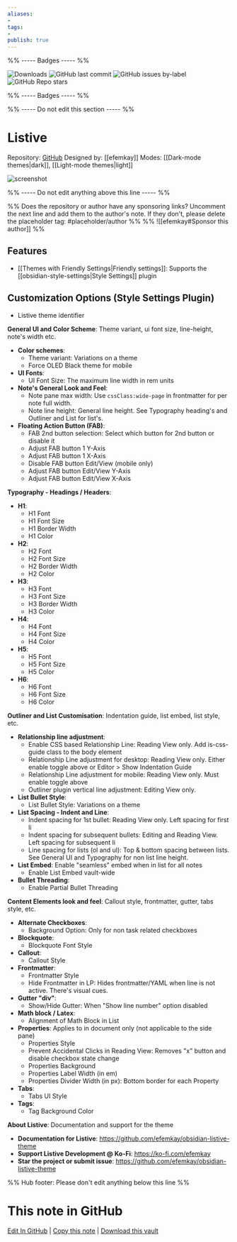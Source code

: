 ```yaml
---
aliases:
- 
tags: 
- 
publish: true
---
```


%% ----- Badges ----- %%

![Downloads](https://img.shields.io/badge/downloads-6950-573E7A?style=for-the-badge&logo=)
![GitHub last commit](https://img.shields.io/github/last-commit/efemkay/obsidian-listive-theme?color=573E7A&label=last%20update&logo=github&style=for-the-badge)
![GitHub issues by-label](https://img.shields.io/github/issues/efemkay/obsidian-listive-theme/help%20wanted?color=573E7A&logo=github&style=for-the-badge) 
![GitHub Repo stars](https://img.shields.io/github/stars/efemkay/obsidian-listive-theme?color=573E7A&logo=github&style=for-the-badge)

%% ----- Badges ----- %%

%% ----- Do not edit this section ----- %%

# Listive

Repository: [GitHub](https://github.com/efemkay/obsidian-listive-theme)
Designed by: [[efemkay]]
Modes: [[Dark-mode themes|dark]], [[Light-mode themes|light]]



![screenshot](https://github.com/efemkay/obsidian-listive-theme/raw/HEAD/thumbnail.jpg)

%% ----- Do not edit anything above this line ----- %% 

%% Does the repository or author have any sponsoring links? Uncomment the next line and add them to the author's note. If they don't, please delete the placeholder tag: #placeholder/author %%
%% ![[efemkay#Sponsor this author]] %%


## Features

- [[Themes with Friendly Settings|Friendly settings]]: Supports the [[obsidian-style-settings|Style Settings]] plugin

## Customization Options (Style Settings Plugin) 
- Listive theme identifier

**General UI and Color Scheme**: Theme variant, ui font size, line-height, note's width etc.
- **Color schemes**: 
    - Theme variant: Variations on a theme
    - Force OLED Black theme for mobile
- **UI Fonts**: 
    - UI Font Size: The maximum line width in rem units
- **Note's General Look and Feel**: 
    - Note pane max width: Use `cssClass:wide-page` in frontmatter for per note full width.
    - Note line height: General line height. See Typography heading's and Outliner and List for list's.
- **Floating Action Button (FAB)**: 
    - FAB 2nd button selection: Select which button for 2nd button or disable it
    - Adjust FAB button 1 Y-Axis
    - Adjust FAB button 1 X-Axis
    - Disable FAB button Edit/View (mobile only)
    - Adjust FAB button Edit/View Y-Axis
    - Adjust FAB button Edit/View X-Axis

**Typography - Headings / Headers**: 
- **H1**: 
    - H1 Font
    - H1 Font Size
    - H1 Border Width
    - H1 Color
- **H2**: 
    - H2 Font
    - H2 Font Size
    - H2 Border Width
    - H2 Color
- **H3**: 
    - H3 Font
    - H3 Font Size
    - H3 Border Width
    - H3 Color
- **H4**: 
    - H4 Font
    - H4 Font Size
    - H4 Color
- **H5**: 
    - H5 Font
    - H5 Font Size
    - H5 Color
- **H6**: 
    - H6 Font
    - H6 Font Size
    - H6 Color

**Outliner and List Customisation**: Indentation guide, list embed, list style, etc.
- **Relationship line adjustment**: 
    - Enable CSS based Relationship Line: Reading View only. Add is-css-guide class to the body element
    - Relationship Line adjustment for desktop: Reading View only. Either enable toggle above or Editor > Show Indentation Guide
    - Relationship Line adjustment for mobile: Reading View only. Must enable toggle above
    - Outliner plugin vertical line adjustment: Editing View only.
- **List Bullet Style**: 
    - List Bullet Style: Variations on a theme
- **List Spacing - Indent and Line**: 
    - Indent spacing for 1st bullet: Reading View only. Left spacing for first li
    - Indent spacing for subsequent bullets: Editing and Reading View. Left spacing for subsequent li
    - Line spacing for lists (ol and ul): Top & bottom spacing between lists. See General UI and Typography for non list line height.
- **List Embed**: Enable "seamless" embed when in list for all notes
    - Enable List Embed vault-wide
- **Bullet Threading**: 
    - Enable Partial Bullet Threading

**Content Elements look and feel**: Callout style, frontmatter, gutter, tabs style, etc.
- **Alternate Checkboxes**: 
    - Background Option: Only for non task related checkboxes
- **Blockquote**: 
    - Blockquote Font Style
- **Callout**: 
    - Callout Style
- **Frontmatter**: 
    - Frontmatter Style
    - Hide Frontmatter in LP: Hides frontmatter/YAML when line is not active. There's visual cues.
- **Gutter "div"**: 
    - Show/Hide Gutter: When "Show line number" option disabled
- **Math block / Latex**: 
    - Alignment of Math Block in List
- **Properties**: Applies to in document only (not applicable to the side pane)
    - Properties Style
    - Prevent Accidental Clicks in Reading View: Removes "x" button and disable checkbox state change
    - Properties Background
    - Properties Label Width (in em)
    - Properties Divider Width (in px): Bottom border for each Property
- **Tabs**: 
    - Tabs UI Style
- **Tags**: 
    - Tag Background Color

**About Listive**: Documentation and support for the theme
- **Documentation for Listive**: https://github.com/efemkay/obsidian-listive-theme
- **Support Listive Development @ Ko-Fi**: https://ko-fi.com/efemkay
- **Star the project or submit issue**: https://github.com/efemkay/obsidian-listive-theme


%% Hub footer: Please don't edit anything below this line %%

# This note in GitHub

<span class="git-footer">[Edit In GitHub](https://github.dev/obsidian-community/obsidian-hub/blob/main/02%20-%20Community%20Expansions/02.05%20All%20Community%20Expansions/Themes/Listive.md "git-hub-edit-note") | [Copy this note](https://raw.githubusercontent.com/obsidian-community/obsidian-hub/main/02%20-%20Community%20Expansions/02.05%20All%20Community%20Expansions/Themes/Listive.md "git-hub-copy-note") | [Download this vault](https://github.com/obsidian-community/obsidian-hub/archive/refs/heads/main.zip "git-hub-download-vault") </span>
